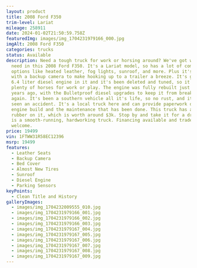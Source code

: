 ```yaml
---
layout: product
title: 2008 Ford F350
trim-level: Lariat
mileage: 258911
date: 2024-01-02T21:50:59.758Z
featuredImg: images/img_1704231979166_000.jpg
imgAlt: 2008 Ford F350
categories: trucks
status: Available
description: N﻿eed a tough truck for work or horsing around? We've got what you
  need in this 2008 Ford F350. It's a Lariat model, so has a lot of comfort
  options like heated leather, fog lights, sunroof, and more. Plus it's upgraded
  with a backup camera to make hooking up to a trailer a breeze. It's got the
  6.4 liter diesel engine in it and it's been deleted and tuned, so it has
  plenty of horses for work or play. The engine was fully rebuilt just over 3
  years ago, with the Bulletproof diesel upgrades to keep it from breaking
  again. It's been a southern vehicle all it's life, so no rust, and it's never
  seen an accident. It's a local truck here and can provide paperwork on the
  engine build and the maintenance that has been done. This truck has almost new
  rubber on it, which is worth around $3k. Stop by and take it for a drive! This
  is a smooth-running, hardworking truck. Financing available and trades
  welcome.
price: 19499
vin: 1FTWW31R58EC12396
msrp: 19499
features:
  - Leather Seats
  - Backup Camera
  - Bed Cover
  - Almost New Tires
  - Sunroof
  - Diesel Engine
  - Parking Sensors
keyPoints:
  - Clean Title and History
galleryImages:
  - images/img_1704232009555_010.jpg
  - images/img_1704231979166_001.jpg
  - images/img_1704231979166_002.jpg
  - images/img_1704231979166_003.jpg
  - images/img_1704231979167_004.jpg
  - images/img_1704231979167_005.jpg
  - images/img_1704231979167_006.jpg
  - images/img_1704231979167_007.jpg
  - images/img_1704231979167_008.jpg
  - images/img_1704231979167_009.jpg
---
```

